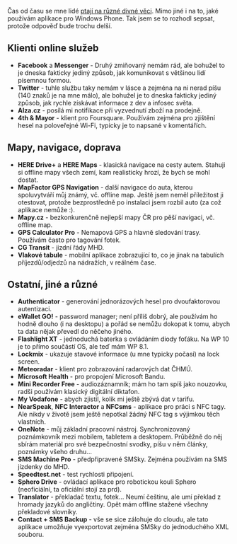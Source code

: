 <!-- dcterms:identifier = aspnetcz#5440 -->
<!-- dcterms:title = Jaké aplikace pro Windows Phone používám -->
<!-- dcterms:abstract = Čas od času se mne lidé ptají na různé divné věci. Mimo jiné i na to, jaké používám aplikace pro Windows Phone. Tak jsem se to rozhodl sepsat, protože odpověď bude trochu delší. -->
<!-- np9:categoryId = 7 -->
<!-- x4w:category = Software -->
<!-- np9:authorId = 1 -->
<!-- np9:authorEmail = michal.valasek@altairis.cz -->
<!-- dcterms:creator = Michal Altair Valášek -->
<!-- dcterms:created = 2015-09-12T15:27:54.487+02:00 -->
<!-- dcterms:dateAccepted = 2015-09-12T15:27:54+02:00 -->
<!-- x4w:pictureWidth = 150 -->
<!-- x4w:pictureHeight = 150 -->
<!-- x4w:pictureUrl = /perex-pictures/20150912-jake-aplikace-pro-windows-phone-pouzivam.png -->

Čas od času se mne lidé [ptají na různé divné věci](http://ask.fm/ridercz). Mimo jiné i na to, jaké používám aplikace pro Windows Phone. Tak jsem se to rozhodl sepsat, protože odpověď bude trochu delší.

## Klienti online služeb

*   **Facebook** a **Messenger** - Druhý zmiňovaný nemám rád, ale bohužel to je dneska fakticky jediný způsob, jak komunikovat s většinou lidí písemnou formou.
*   **Twitter** - tuhle službu taky nemám v lásce a zejména na ni nerad píšu (140 znaků je na mne málo), ale bohužel je to dneska fakticky jediný způsob, jak rychle získávat informace z dev a infosec světa.
*   **Alza.cz** - posílá mi notifikace při vyzvednutí zboží na prodejně.
*   **4th & Mayor** - klient pro Foursquare. Používám zejména pro zjištění hesel na poloveřejné Wi-Fi, typicky je to napsané v komentářích.

## Mapy, navigace, doprava

*   **HERE Drive+** a **HERE Maps** - klasická navigace na cesty autem. Stahuji si offline mapy všech zemí, kam realisticky hrozí, že bych se mohl dostat.
*   **MapFactor GPS Navigation** - další navigace do auta, kterou spoluvytváří můj známý, vč. offline map. Ještě jsem neměl příležitost ji otestovat, protože bezprostředně po instalaci jsem rozbil auto (za což aplikace nemůže :).
*   **Mapy.cz** - bezkonkurenčně nejlepší mapy ČR pro pěší navigaci, vč. offline map.
*   **GPS Calculator Pro** - Nemapová GPS a hlavně sledování trasy. Používám často pro tagování fotek.
*   **CG Transit** - jizdní řády MHD.
*   **Vlakové tabule** - mobilní aplikace zobrazující to, co je jinak na tabulích příjezdů/odjedzů na nádražích, v reálném čase.

## Ostatní, jiné a různé

*   **Authenticator** - generování jednorázových hesel pro dvoufaktorovou autentizaci.
*   **eWallet GO!** - password manager; není příliš dobrý, ale používám ho hodně dlouho (i na desktopu) a pořád se nemůžu dokopat k tomu, abych ta data nějak převedl do něčeho jiného.
*   **Flashlight XT** - jednoduchá baterka s ovládáním diody foťáku. Na WP 10 je to přímo součástí OS, ale teď mám WP 8.1.
*   **Lockmix** - ukazuje stavové informace (u mne typicky počasí) na lock screen.
*   **Meteoradar** - klient pro zobrazování radarových dat ČHMÚ.
*   **Microsoft Health** - pro propojení Microsoft Bandu.
*   **Mini Recorder Free** - audiozáznamník; mám ho tam spíš jako nouzovku, radši používám klasický digitální diktafon.
*   **My Vodafone** - abych zjistil, kolik mi ještě zbývá dat v tarifu.
*   **NearSpeak**, **NFC Interactor** a **NFCsms** - aplikace pro práci s NFC tagy. Ale nikdy v životě jsem ještě nepotkal žádný NFC tag s výjimkou těch vlastních.
*   **OneNote** - můj základní pracovní nástroj. Synchronizovaný poznámkovník mezi mobilem, tabletem a desktopem. Průběžně do něj sbírám materiál pro své bezpečnostní svodky, píšu v něm články, poznámky všeho druhu...
*   **SMS Machine Pro** - předpřipravené SMSky. Zejména používám na SMS jízdenky do MHD.
*   **Speedtest.net** - test rychlosti připojení.
*   **Sphero Drive** - ovládací aplikace pro robotickou kouli Sphero (neoficiální, ta oficiální stojí za prd).
*   **Translator** - překladač textu, fotek... Neumí češtinu, ale umí překlad z hromady jazyků do angličtiny. Opět mám offline stažené všechny překladové slovníky.
*   **Contact + SMS Backup** - vše se sice zálohuje do cloudu, ale tato aplikace umožňuje vyexportovat zejména SMSky do jednoduchého XML souboru.